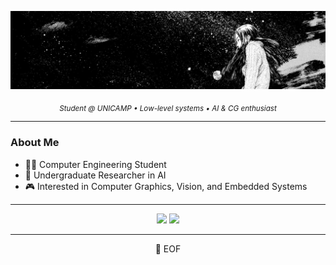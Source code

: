 ![banner](assets/banner.jpg)

<div align="center">
  <sub><i>Student @ UNICAMP • Low-level systems • AI & CG enthusiast</i></sub>
</div>

---

### About Me

- 🧑‍🎓 Computer Engineering Student
- 🔬 Undergraduate Researcher in AI
- 🎮 Interested in Computer Graphics, Vision, and Embedded Systems

---

<div align="center">
  <img height="180em" src="https://github-stats-alpha.vercel.app/api?username=nPr0nn&cc=333333&tc=dddddd&ic=dddddd&bc=000000">
  <img height="180em" src="https://github-readme-stats.vercel.app/api/top-langs/?username=nPr0nn&hide=Jupyter%20Notebook,GDScript,VHDL,verilog,Systemverilog,CMake,Makefile,shell,css&layout=compact&langs_count=10&title_color=dddddd&text_color=dddddd&bg_color=000000&border_color=333333"/>
</div>

---

<div align="center">
 💾 EOF
</div>

